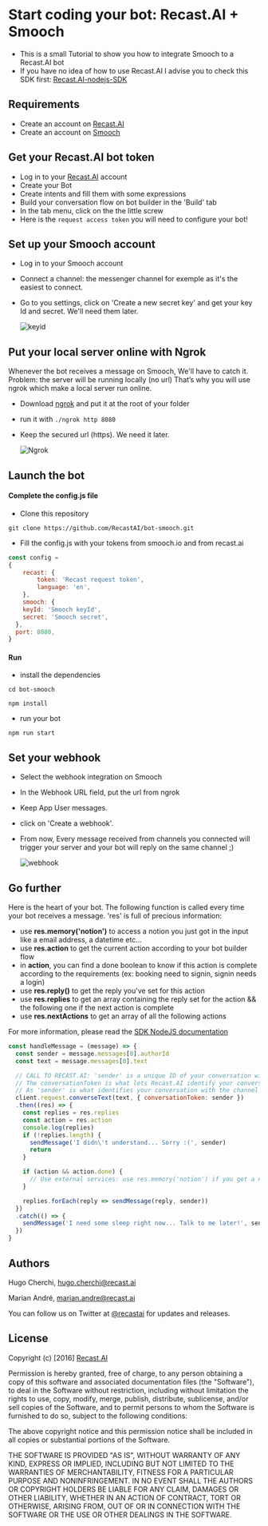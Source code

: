 # Start coding your bot: Recast.AI + Smooch

* This is a small Tutorial to show you how to integrate Smooch to a Recast.AI bot
* If you have no idea of how to use Recast.AI I advise you to check this SDK first:  [Recast.AI-nodejs-SDK](https://github.com/RecastAI/SDK-NodeJs)

## Requirements
* Create an account on [Recast.AI](https://recast.ai/signup)
* Create an account on [Smooch](https://smooch.io)

## Get your Recast.AI bot token

* Log in to your [Recast.AI](https://recast.ai/) account
* Create your Bot
* Create intents and fill them with some expressions
* Build your conversation flow on bot builder in the 'Build' tab
* In the tab menu, click on the the little screw
* Here is the `request access token` you will need to configure your bot!

## Set up your Smooch account

* Log in to your Smooch account
* Connect a channel: the messenger channel for exemple as it's the easiest to connect.
* Go to you settings, click on 'Create a new secret key' and get your key Id and secret. We'll need them later.

  ![keyid](https://github.com/RecastAI/bot-smooch/raw/master/img/recast-ai-secret-smooch.png)

## Put your local server online with Ngrok

Whenever the bot receives a message on Smooch, We'll have to catch it.
Problem: the server will be running locally (no url) That’s why you will use ngrok which make a local server run online.

* Download [ngrok](https://ngrok.com/) and put it at the root of your folder
* run it with `./ngrok http 8080`
* Keep the secured url (https). We need it later.

	![Ngrok](https://github.com/RecastAI/Pokebot/raw/master/pictures/recast-ai-ngrok-console.png)

## Launch the bot

#### Complete the config.js file

* Clone this repository

```
git clone https://github.com/RecastAI/bot-smooch.git
```

* Fill the config.js with your tokens from smooch.io and from recast.ai

```javascript
const config =
{
	recast: {
		token: 'Recast request token',
		language: 'en',
	},
	smooch: {
  	keyId: 'Smooch keyId',
  	secret: 'Smooch secret',
  },
  port: 8080,
}
```

#### Run

* install the dependencies

```
cd bot-smooch
```
```
npm install
```

* run your bot

```
npm run start
```

## Set your webhook

* Select the webhook integration on Smooch
* In the Webhook URL field, put the url from ngrok
* Keep App User messages.
* click on 'Create a webhook'.
* From now, Every message received from channels you connected will trigger your server and your bot will reply on the same channel ;)

  ![webhook](https://github.com/RecastAI/bot-smooch/raw/master/img/recast-ai-webhook-smooch.png)

## Go further

Here is the heart of your bot. The following function is called every time your bot receives a message.
'res' is full of precious information:

* use **res.memory('notion')** to access a notion you just got in the input like a email address, a datetime etc...
* use **res.action** to get the current action according to your bot builder flow
* in **action**, you can find a done boolean to know if this action is complete according to the requirements (ex: booking need to signin, signin needs a login)
* use **res.reply()** to get the reply you've set for this action
* use **res.replies** to get an array containing the reply set for the action && the following one if the next action is complete
* use **res.nextActions** to get an array of all the following actions

For more information, please read the [SDK NodeJS documentation](https://github.com/RecastAI/SDK-NodeJS)

```javascript
const handleMessage = (message) => {
  const sender = message.messages[0].authorId
  const text = message.messages[0].text

  // CALL TO RECAST.AI: 'sender' is a unique ID of your conversation with the user
  // The conversationToken is what lets Recast.AI identify your conversation.
  // As 'sender' is what identifies your conversation with the channel used, you can use it as conversationToken.
  client.request.converseText(text, { conversationToken: sender })
  .then((res) => {
    const replies = res.replies
    const action = res.action
    console.log(replies)
    if (!replies.length) {
      sendMessage('I didn\'t understand... Sorry :(', sender)
      return
    }

    if (action && action.done) {
      // Use external services: use res.memory('notion') if you got a notion from this action
    }

    replies.forEach(reply => sendMessage(reply, sender))
  })
  .catch(() => {
    sendMessage('I need some sleep right now... Talk to me later!', sender)
  })
}
```

## Authors

Hugo Cherchi, hugo.cherchi@recast.ai

Marian André, marian.andre@recast.ai

You can follow us on Twitter at [@recastai](https://twitter.com/recastai) for updates and releases.

## License

Copyright (c) [2016] [Recast.AI](https://recast.ai)

Permission is hereby granted, free of charge, to any person obtaining a copy
of this software and associated documentation files (the "Software"), to deal
in the Software without restriction, including without limitation the rights
to use, copy, modify, merge, publish, distribute, sublicense, and/or sell
copies of the Software, and to permit persons to whom the Software is
furnished to do so, subject to the following conditions:

The above copyright notice and this permission notice shall be included in all
copies or substantial portions of the Software.

THE SOFTWARE IS PROVIDED "AS IS", WITHOUT WARRANTY OF ANY KIND, EXPRESS OR
IMPLIED, INCLUDING BUT NOT LIMITED TO THE WARRANTIES OF MERCHANTABILITY,
FITNESS FOR A PARTICULAR PURPOSE AND NONINFRINGEMENT. IN NO EVENT SHALL THE
AUTHORS OR COPYRIGHT HOLDERS BE LIABLE FOR ANY CLAIM, DAMAGES OR OTHER
LIABILITY, WHETHER IN AN ACTION OF CONTRACT, TORT OR OTHERWISE, ARISING FROM,
OUT OF OR IN CONNECTION WITH THE SOFTWARE OR THE USE OR OTHER DEALINGS IN THE
SOFTWARE.
